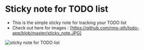 # Sticky note for TODO list
- This is the simple sticky note for tracking your TODO list
- Check out here for images : [https://github.com/rms-sth/todo-app/blob/master/sticky_note.JPG]

![sticky note for TODO list](https://github.com/rms-sth/todo-app/blob/master/sticky_note.JPG)
